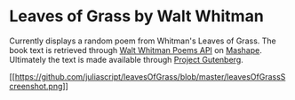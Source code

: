 # Leaves of Grass by Walt Whitman

Currently displays a random poem from Whitman's Leaves of Grass. The book text is retrieved through [Walt Whitman Poems API](https://market.mashape.com/pafmon/walt-whitman-poems) on [Mashape](https://market.mashape.com). Ultimately the text is made available through [Project Gutenberg](http://www.gutenberg.org/).

[[https://github.com/juliascript/leavesOfGrass/blob/master/leavesOfGrassScreenshot.png]]